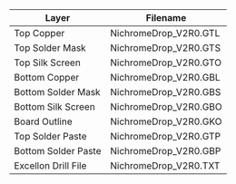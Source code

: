 | Layer                	|  Filename             	|
|----------------------	|------------------------	|
| Top Copper          	|  NichromeDrop_V2R0.GTL 	|
| Top Solder Mask     	|  NichromeDrop_V2R0.GTS 	|
| Top Silk Screen     	|  NichromeDrop_V2R0.GTO 	|
| Bottom Copper       	|  NichromeDrop_V2R0.GBL 	|
| Bottom Solder Mask  	|  NichromeDrop_V2R0.GBS 	|
| Bottom Silk Screen  	|  NichromeDrop_V2R0.GBO 	|
| Board Outline       	|  NichromeDrop_V2R0.GKO 	|
| Top Solder Paste     	|  NichromeDrop_V2R0.GTP 	|
| Bottom Solder Paste  	|  NichromeDrop_V2R0.GBP 	|
| Excellon Drill File   |  NichromeDrop_V2R0.TXT 	|

